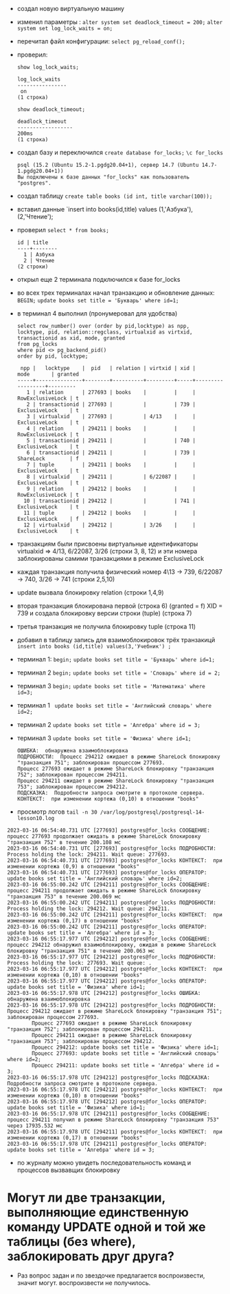 - создал новую виртуальную машину 

- изменил параметры : 
    `alter system set deadlock_timeout = 200;`
    `alter system set log_lock_waits = on;`
- перечитал файл конфигурации: `select pg_reload_conf();`
- проверил: 

    `show log_lock_waits;`
    ```
    log_lock_waits
    ----------------
     on
    (1 строка)
    ```
    `show deadlock_timeout;`
     ```
     deadlock_timeout
    ------------------
     200ms
    (1 строка)
    ```
- создал базу и переключился
    `create database for_locks;`
    `\c for_locks`
    ```
    psql (15.2 (Ubuntu 15.2-1.pgdg20.04+1), сервер 14.7 (Ubuntu 14.7-1.pgdg20.04+1))
    Вы подключены к базе данных "for_locks" как пользователь "postgres".
    ```
- создал таблицу
    `create table books (id int, title varchar(100));`
- вставил данные
    `insert into books(id,title) values (1,'Азбука'),(2,'Чтение');
- проверил
    `select * from books;`
    ```
    id | title
    ----+--------
      1 | Азбука
      2 | Чтение
    (2 строки)
    ```   
- открыл еще 2 терминала подключился к базе for_locks
- во всех трех терминалах начал транзакцию и обновление  данных:
`BEGIN;`
`update books set title = 'Букварь' where id=1;`
- в терминал 4 выполнил (пронумеровал для удобства)
    ```
    select row_number() over (order by pid,locktype) as npp, 
    locktype, pid, relation::regclass, virtualxid as virtxid, transactionid as xid, mode, granted
    from pg_locks
    where pid <> pg_backend_pid()
    order by pid, locktype;
    ```
    ```
     npp |   locktype    |  pid   | relation | virtxid | xid |       mode       | granted
    -----+---------------+--------+----------+---------+-----+------------------+---------
       1 | relation      | 277693 | books    |         |     | RowExclusiveLock | t
       2 | transactionid | 277693 |          |         | 739 | ExclusiveLock    | t
       3 | virtualxid    | 277693 |          | 4/13    |     | ExclusiveLock    | t
       4 | relation      | 294211 | books    |         |     | RowExclusiveLock | t
       5 | transactionid | 294211 |          |         | 740 | ExclusiveLock    | t
       6 | transactionid | 294211 |          |         | 739 | ShareLock        | f
       7 | tuple         | 294211 | books    |         |     | ExclusiveLock    | t
       8 | virtualxid    | 294211 |          | 6/22087 |     | ExclusiveLock    | t
       9 | relation      | 294212 | books    |         |     | RowExclusiveLock | t
      10 | transactionid | 294212 |          |         | 741 | ExclusiveLock    | t
      11 | tuple         | 294212 | books    |         |     | ExclusiveLock    | f
      12 | virtualxid    | 294212 |          | 3/26    |     | ExclusiveLock    | t
    ```
- транзакциям были присвоены виртуальные идентификаторы virtualxid => 4/13, 6/22087, 3/26 (строки 3, 8, 12) и эти номера  заблокированы самими транзакциями в режиме ExclusiveLock
- каждая транзакция получила физический номер 4\13 -> 739, 6/22087 -> 740, 3/26 -> 741 (строки 2,5,10)
- update вызвала блокировку relation (строки 1,4,9)
- вторая транзакция блокирована первой (строка 6) (granted = f) XID = 739 и создала блокировку версии строки (tuple) (строка 7)
- третья транзакция не получила блокировку tuple (строка 11)

- добавил  в таблицу запись для взаимоблокировок трёх транзакицй
`insert into books (id,title) values(3,'Учебник') ;`

- терминал 1:
`begin;`
`update books set title = 'Букварь' where id=1;`
- терминал 2
`begin;`
`update books set title = 'Словарь' where id = 2;`
- терминал 3
`begin;`
`update books set title = 'Математика' where id=3;`
- терминал 1
` update books set title = 'Английский словарь' where id=2;`
- терминал 2
`update books set title = 'Алгебра' where id = 3;`
- терминал 3
`update books set title = 'Физика' where id=1;`
    ```
    ОШИБКА:  обнаружена взаимоблокировка
    ПОДРОБНОСТИ:  Процесс 294212 ожидает в режиме ShareLock блокировку "транзакция 751"; заблокирован процессом 277693.
    Процесс 277693 ожидает в режиме ShareLock блокировку "транзакция 752"; заблокирован процессом 294211.
    Процесс 294211 ожидает в режиме ShareLock блокировку "транзакция 753"; заблокирован процессом 294212.
    ПОДСКАЗКА:  Подробности запроса смотрите в протоколе сервера.
    КОНТЕКСТ:  при изменении кортежа (0,10) в отношении "books"
    ```
- просмотр логов
`tail -n 30 /var/log/postgresql/postgresql-14-lesson10.log`
```
2023-03-16 06:54:40.731 UTC [277693] postgres@for_locks СООБЩЕНИЕ:  процесс 277693 продолжает ожидать в режиме ShareLock блокировку "транзакция 752" в течение 200.108 мс
2023-03-16 06:54:40.731 UTC [277693] postgres@for_locks ПОДРОБНОСТИ:  Process holding the lock: 294211. Wait queue: 277693.
2023-03-16 06:54:40.731 UTC [277693] postgres@for_locks КОНТЕКСТ:  при изменении кортежа (0,9) в отношении "books"
2023-03-16 06:54:40.731 UTC [277693] postgres@for_locks ОПЕРАТОР:  update books set title = 'Английский словарь' where id=2;
2023-03-16 06:55:00.242 UTC [294211] postgres@for_locks СООБЩЕНИЕ:  процесс 294211 продолжает ожидать в режиме ShareLock блокировку "транзакция 753" в течение 200.069 мс
2023-03-16 06:55:00.242 UTC [294211] postgres@for_locks ПОДРОБНОСТИ:  Process holding the lock: 294212. Wait queue: 294211.
2023-03-16 06:55:00.242 UTC [294211] postgres@for_locks КОНТЕКСТ:  при изменении кортежа (0,17) в отношении "books"
2023-03-16 06:55:00.242 UTC [294211] postgres@for_locks ОПЕРАТОР:  update books set title = 'Алгебра' where id = 3;
2023-03-16 06:55:17.977 UTC [294212] postgres@for_locks СООБЩЕНИЕ:  процесс 294212 обнаружил взаимоблокировку, ожидая в режиме ShareLock блокировку "транзакция 751" в течение 200.063 мс
2023-03-16 06:55:17.977 UTC [294212] postgres@for_locks ПОДРОБНОСТИ:  Process holding the lock: 277693. Wait queue: .
2023-03-16 06:55:17.977 UTC [294212] postgres@for_locks КОНТЕКСТ:  при изменении кортежа (0,10) в отношении "books"
2023-03-16 06:55:17.977 UTC [294212] postgres@for_locks ОПЕРАТОР:  update books set title = 'Физика' where id=1;
2023-03-16 06:55:17.978 UTC [294212] postgres@for_locks ОШИБКА:  обнаружена взаимоблокировка
2023-03-16 06:55:17.978 UTC [294212] postgres@for_locks ПОДРОБНОСТИ:  Процесс 294212 ожидает в режиме ShareLock блокировку "транзакция 751"; заблокирован процессом 277693.
        Процесс 277693 ожидает в режиме ShareLock блокировку "транзакция 752"; заблокирован процессом 294211.
        Процесс 294211 ожидает в режиме ShareLock блокировку "транзакция 753"; заблокирован процессом 294212.
        Процесс 294212: update books set title = 'Физика' where id=1;
        Процесс 277693: update books set title = 'Английский словарь' where id=2;
        Процесс 294211: update books set title = 'Алгебра' where id = 3;
2023-03-16 06:55:17.978 UTC [294212] postgres@for_locks ПОДСКАЗКА:  Подробности запроса смотрите в протоколе сервера.
2023-03-16 06:55:17.978 UTC [294212] postgres@for_locks КОНТЕКСТ:  при изменении кортежа (0,10) в отношении "books"
2023-03-16 06:55:17.978 UTC [294212] postgres@for_locks ОПЕРАТОР:  update books set title = 'Физика' where id=1;
2023-03-16 06:55:17.978 UTC [294211] postgres@for_locks СООБЩЕНИЕ:  процесс 294211 получил в режиме ShareLock блокировку "транзакция 753" через 17935.532 мс
2023-03-16 06:55:17.978 UTC [294211] postgres@for_locks КОНТЕКСТ:  при изменении кортежа (0,17) в отношении "books"
2023-03-16 06:55:17.978 UTC [294211] postgres@for_locks ОПЕРАТОР:  update books set title = 'Алгебра' where id = 3;
```

- по журналу можно увидеть последовательность команд и процессов вызвавщих блокировку

# Могут ли две транзакции, выполняющие единственную команду UPDATE одной и той же таблицы (без where), заблокировать друг друга?
 - Раз вопрос задан и по звездочке предлагается воспроизвести, значит могут. воспроизвести не получилось.
